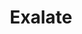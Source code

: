 ---
blog: https://idalko.com/blog
facebook: https://facebook.com/idalkotools
linkedin: https://linkedin.com/company/2529685
logohandle: idalko
sort: idalko
title: Exalate
twitter: https://x.com/idalkoTools
website: https://www.idalko.com/exalate
---